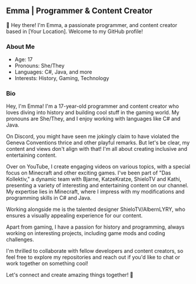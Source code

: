 ## Emma | Programmer & Content Creator

👋 Hey there! I'm Emma, a passionate programmer, and content creator based in [Your Location]. Welcome to my GitHub profile!

### About Me

- Age: 17
- Pronouns: She/They
- Languages: C#, Java, and more
- Interests: History, Gaming, Technology

### Bio

Hey, I'm Emma! I'm a 17-year-old programmer and content creator who loves diving into history and building cool stuff in the gaming world. My pronouns are She/They, and I enjoy working with languages like C# and Java.

On Discord, you might have seen me jokingly claim to have violated the Geneva Conventions thrice and other playful remarks. But let's be clear, my content and views don't align with that! I'm all about creating inclusive and entertaining content.

Over on YouTube, I create engaging videos on various topics, with a special focus on Minecraft and other exciting games. I've been part of "Das Kollektiv," a dynamic team with Bjarne, KatzeKratze, ShieloTV and Kathi, presenting a variety of interesting and entertaining content on our channel. My expertise lies in Minecraft, where I impress with my modifications and programming skills in C# and Java.

Working alongside me is the talented designer ShieloTV/AlbernLYRY, who ensures a visually appealing experience for our content.

Apart from gaming, I have a passion for history and programming, always working on interesting projects, including game mods and coding challenges.

I'm thrilled to collaborate with fellow developers and content creators, so feel free to explore my repositories and reach out if you'd like to chat or work together on something cool!

Let's connect and create amazing things together! 🚀
